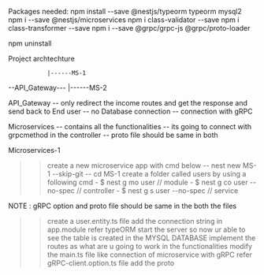 Packages needed:
npm install --save @nestjs/typeorm typeorm mysql2
npm i --save @nestjs/microservices
npm i class-validator --save
npm i class-transformer --save
npm i --save @grpc/grpc-js @grpc/proto-loader

npm uninstall <package-name>

Project archtechture 

		       |------MS-1
--API_Gateway---
		       |------MS-2


API_Gateway
-- only redirect the income routes and get the response and send back to End user 
-- no Database connection
-- connection with gRPC

Microservices
-- contains all the functionalities 
-- its going to connect with grpcmethod in the controller 
-- proto file should be same in both 

Microservices-1
>> create a new microservice app with cmd below
 	-- nest new MS-1 --skip-git
	-- cd MS-1
>> create a folder called users by using a following cmd
	- $ nest g mo user // module
	- $ nest g co user --no-spec  // controller
	- $ nest g s user --no-spec  // service


NOTE : gRPC option and proto file should be same in the both the files 
>>	create a user.entity.ts file 
>> 	add the connection string in app.module refer typeORM
>> start the server so now ur able to see the table is created in the MYSQL DATABASE 
>> implement the routes as what are u going to work in the functionalities 
>> modify the main.ts file like connection of microservice with gRPC refer gRPC-client.option.ts file 
>> add the proto 
>> 


